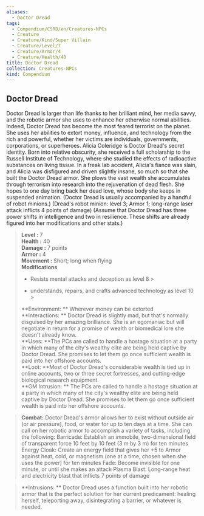 ```yaml
---
aliases:
  - Doctor Dread
tags:
  - Compendium/CSRD/en/Creatures-NPCs
  - Creature
  - Creature/Kind/Super Villain
  - Creature/Level/7
  - Creature/Armor/4
  - Creature/Health/40
title: Doctor Dread
collection: Creatures-NPCs
kind: Compendium
---
```

## Doctor Dread  
Doctor Dread is larger than life thanks to her brilliant mind, her media savvy, and the robotic armor she uses to enhance her otherwise normal abilities. Indeed, Doctor Dread has become the most feared terrorist on the planet. She uses her abilities to extort money, influence, and technology from the rich and powerful, whether her victims are individuals, governments, corporations, or superheroes.
Alicia Coleridge is Doctor Dread's secret identity. Born into relative obscurity, she received a full scholarship to the Russell Institute of Technology, where she studied the effects of radioactive substances on living tissue. In a freak lab accident, Alicia's fiance was slain, and Alicia was disfigured and driven slightly insane, so much so that she built the Doctor Dread armor. She plows the vast wealth she accumulates through terrorism into research into the rejuvenation of dead flesh. She hopes to one day bring back her dead love, whose body she keeps in suspended animation.
(Doctor Dread is usually accompanied by a handful of robot minions.)
(Dread's robot minion: level 3; Armor 1; long-range laser attack inflicts 4 points of damage)
(Assume that Doctor Dread has three power shifts in intelligence and two in resilience. These shifts are already figured into her modifications and other stats.)  

  
> **Level :** 7  
> **Health :** 40  
> **Damage :** 7 points  
> **Armor :** 4  
> **Movement :** Short; long when flying  
> **Modifications**  
>- Resists mental attacks and deception as level 8 >
>  
>- understands, repairs, and crafts advanced technology as level 10 >
>  
> **Environment: ** Wherever money can be extorted  
> **Interactions: ** Doctor Dread is slightly mad, but that's normally disguised by her amazing brilliance. She is an egomaniac but will negotiate in return for a promise of wealth or biomedical lore she doesn't already know.  
> **Uses: **The PCs are called to handle a hostage situation at a party in which many of the city's wealthy elite are being held captive by Doctor Dread. She promises to let them go once sufficient wealth is paid into her offshore accounts.  
> **Loot: **Most of Doctor Dread's considerable wealth is tied up in online accounts, two or three secret fortresses, and cutting-edge biological research equipment.  
> **GM Intrusion: ** The PCs are called to handle a hostage situation at a party in which many of the city's wealthy elite are being held captive by Doctor Dread. She promises to let them go once sufficient wealth is paid into her offshore accounts.  

> **Combat:** 
> Doctor Dread's armor allows her to exist without outside air (or air pressure), food, or water for up to ten days at a time. She can call on her robotic armor to accomplish a variety of tasks, including the following:
Barricade: Establish an immobile, two-dimensional field
of transparent force 10 feet by 10 feet (3 m by 3 m) for ten minutes
Energy Cloak: Create an energy field that gives her +5 to Armor against heat, cold, or magnetism (one at a time, chosen when she uses the power) for ten minutes
Fade: Become invisible for one minute, or until she makes an attack
Plasma Blast: Long-range heat and electricity blast that inflicts 7 points of damage  
  

> **Intrusions: ** 
> Doctor Dread uses a function built into her robotic armor that is the perfect solution for her current predicament: healing herself, teleporting away, disintegrating a barrier, or whatever is needed.  

